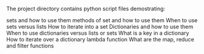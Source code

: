 The project directory contains python script files demostrating:

sets and how to use them
methods of set and how to use them
When to use sets versus lists
How to iterate into a set
Dictionaries and how to use them
When to use dictionaries versus lists or sets
What is a key in a dictionary
How to iterate over a dictionary
lambda function
What are the map, reduce and filter functions

